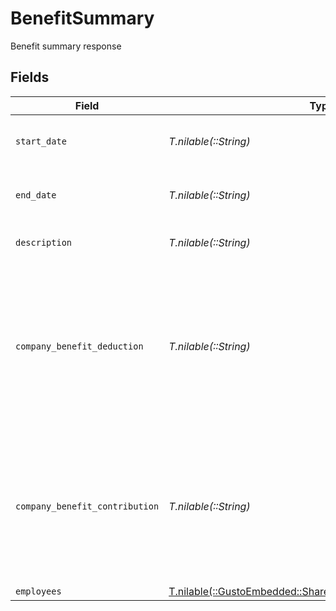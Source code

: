 # BenefitSummary

Benefit summary response


## Fields

| Field                                                                                                              | Type                                                                                                               | Required                                                                                                           | Description                                                                                                        |
| ------------------------------------------------------------------------------------------------------------------ | ------------------------------------------------------------------------------------------------------------------ | ------------------------------------------------------------------------------------------------------------------ | ------------------------------------------------------------------------------------------------------------------ |
| `start_date`                                                                                                       | *T.nilable(::String)*                                                                                              | :heavy_minus_sign:                                                                                                 | The start date of benefit summary.                                                                                 |
| `end_date`                                                                                                         | *T.nilable(::String)*                                                                                              | :heavy_minus_sign:                                                                                                 | The end date of benefit summary.                                                                                   |
| `description`                                                                                                      | *T.nilable(::String)*                                                                                              | :heavy_minus_sign:                                                                                                 | Description of the benefit.                                                                                        |
| `company_benefit_deduction`                                                                                        | *T.nilable(::String)*                                                                                              | :heavy_minus_sign:                                                                                                 | The aggregate of employee deduction for all employees given the period of time and the specific company benefit.   |
| `company_benefit_contribution`                                                                                     | *T.nilable(::String)*                                                                                              | :heavy_minus_sign:                                                                                                 | The aggregate of company contribution for all employees given the period of time and the specific company benefit. |
| `employees`                                                                                                        | [T.nilable(::GustoEmbedded::Shared::BenefitSummaryEmployees)](../../models/shared/benefitsummaryemployees.md)      | :heavy_minus_sign:                                                                                                 | N/A                                                                                                                |